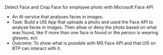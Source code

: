 Detect Face and Crop Face for employee photo with Microsoft Face API
* An AI service that analyses faces in images.
* Task: Build a UI5 App that uploads a photo and used the Face API to analyse faces in images. Then allow or deny the photo based on what was found, like if more than one face is found or the person is wearing glasses, ect.
* Outcome: To show what is possible with MS Face API and that UI5 on BTP can interact with it.
